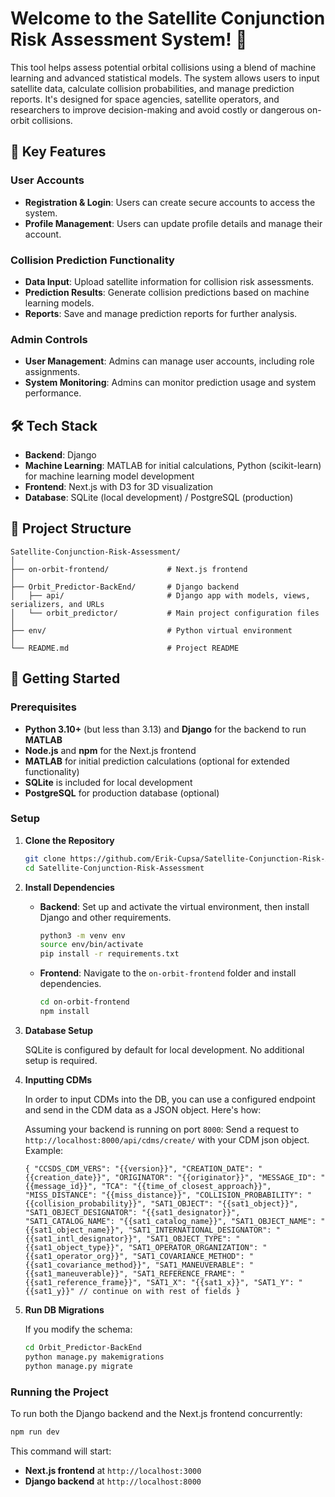 # Welcome to the Satellite Conjunction Risk Assessment System! 🚀

This tool helps assess potential orbital collisions using a blend of machine learning and advanced statistical models. The system allows users to input satellite data, calculate collision probabilities, and manage prediction reports. It's designed for space agencies, satellite operators, and researchers to improve decision-making and avoid costly or dangerous on-orbit collisions.

## 🚀 Key Features

### User Accounts
- **Registration & Login**: Users can create secure accounts to access the system.
- **Profile Management**: Users can update profile details and manage their account.

### Collision Prediction Functionality
- **Data Input**: Upload satellite information for collision risk assessments.
- **Prediction Results**: Generate collision predictions based on machine learning models.
- **Reports**: Save and manage prediction reports for further analysis.

### Admin Controls
- **User Management**: Admins can manage user accounts, including role assignments.
- **System Monitoring**: Admins can monitor prediction usage and system performance.

## 🛠️ Tech Stack

- **Backend**: Django
- **Machine Learning**: MATLAB for initial calculations, Python (scikit-learn) for machine learning model development
- **Frontend**: Next.js with D3 for 3D visualization
- **Database**: SQLite (local development) / PostgreSQL (production)

## 📂 Project Structure

```plaintext
Satellite-Conjunction-Risk-Assessment/
│
├── on-orbit-frontend/             # Next.js frontend
│
├── Orbit_Predictor-BackEnd/       # Django backend
│   ├── api/                       # Django app with models, views, serializers, and URLs
│   └── orbit_predictor/           # Main project configuration files
│
├── env/                           # Python virtual environment
│
└── README.md                      # Project README
```

## 🚀 Getting Started

### Prerequisites

- **Python 3.10+** (but less than 3.13) and **Django** for the backend to run **MATLAB**
- **Node.js** and **npm** for the Next.js frontend
- **MATLAB** for initial prediction calculations (optional for extended functionality)
- **SQLite** is included for local development
- **PostgreSQL** for production database (optional)

### Setup

1. **Clone the Repository**

   ```bash
   git clone https://github.com/Erik-Cupsa/Satellite-Conjunction-Risk-Assessment.git
   cd Satellite-Conjunction-Risk-Assessment
   ```

2. **Install Dependencies**

   - **Backend**: Set up and activate the virtual environment, then install Django and other requirements.

     ```bash
     python3 -m venv env
     source env/bin/activate
     pip install -r requirements.txt
     ```

   - **Frontend**: Navigate to the `on-orbit-frontend` folder and install dependencies.

     ```bash
     cd on-orbit-frontend
     npm install
     ```

3. **Database Setup**

   SQLite is configured by default for local development. No additional setup is required.

4. **Inputting CDMs**  

   In order to input CDMs into the DB, you can use a configured endpoint and send in the CDM data as a JSON object. Here's how:

   Assuming your backend is running on port `8000`:
   Send a request to `http://localhost:8000/api/cdms/create/` with your CDM json object. Example:

    `{
     "CCSDS_CDM_VERS": "{{version}}",
     "CREATION_DATE": "{{creation_date}}",
     "ORIGINATOR": "{{originator}}",
     "MESSAGE_ID": "{{message_id}}",
     "TCA": "{{time_of_closest_approach}}",
     "MISS_DISTANCE": "{{miss_distance}}",
     "COLLISION_PROBABILITY": "{{collision_probability}}",
     "SAT1_OBJECT": "{{sat1_object}}",
     "SAT1_OBJECT_DESIGNATOR": "{{sat1_designator}}",
     "SAT1_CATALOG_NAME": "{{sat1_catalog_name}}",
     "SAT1_OBJECT_NAME": "{{sat1_object_name}}",
     "SAT1_INTERNATIONAL_DESIGNATOR": "{{sat1_intl_designator}}",
     "SAT1_OBJECT_TYPE": "{{sat1_object_type}}",
     "SAT1_OPERATOR_ORGANIZATION": "{{sat1_operator_org}}",
     "SAT1_COVARIANCE_METHOD": "{{sat1_covariance_method}}",
     "SAT1_MANEUVERABLE": "{{sat1_maneuverable}}",
     "SAT1_REFERENCE_FRAME": "{{sat1_reference_frame}}",
     "SAT1_X": "{{sat1_x}}",
     "SAT1_Y": "{{sat1_y}}"
     // continue on with rest of fields
   }`


6. **Run DB Migrations**

   If you modify the schema:

   ```bash
   cd Orbit_Predictor-BackEnd
   python manage.py makemigrations
   python manage.py migrate
   ```

### Running the Project

To run both the Django backend and the Next.js frontend concurrently:

```bash
npm run dev
```

This command will start:
- **Next.js frontend** at `http://localhost:3000`
- **Django backend** at `http://localhost:8000`

